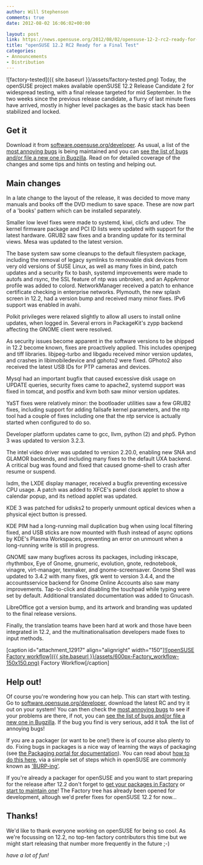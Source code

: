 ```yaml
---
author: Will Stephenson
comments: true
date: 2012-08-02 16:06:02+00:00

layout: post
link: https://news.opensuse.org/2012/08/02/opensuse-12-2-rc2-ready-for-a-final-test/
title: "openSUSE 12.2 RC2 Ready for a Final Test"
categories:
- Announcements
- Distribution
---
```

![factory-tested]({{ site.baseurl }}/assets/factory-tested.png)
Today, the openSUSE project makes available openSUSE 12.2 Release Candidate 2 for widespread testing, with a final release targeted for mid September. In the two weeks since the previous release candidate, a flurry of last minute fixes have arrived, mostly in higher level packages as the basic stack has been stabilized and locked.


## Get it


Download it from [software.opensuse.org/developer](http://software.opensuse.org/developer/). As usual, a list of the [most annoying bugs](http://en.opensuse.org/openSUSE:Most_annoying_bugs_12.2_dev) is being maintained and you can [see the list of bugs](https://bugzilla.novell.com/query.cgi?classification=openSUSE&field0-0-0=op_sys&product=openSUSE%2012.2&query_format=advanced&resolution=---&type0-0-0=substring&value0-0-0=openSUSE) [and/or file a new one in Bugzilla](https://bugzilla.novell.com/enter_bug.cgi?product=openSUSE%2012.2&format=guided). Read on for detailed coverage of the changes and some tips and hints on testing and helping out.<!-- more -->


## Main changes


In a late change to the layout of the release, it was decided to move many manuals and books off the DVD medium to save space. These are now part of a 'books' pattern which can be installed separately.

Smaller low level fixes were made to systemd, kiwi, clicfs and udev. The kernel firmware package and PCI ID lists were updated with support for the latest hardware. GRUB2 saw fixes and a branding update for its terminal views. Mesa was updated to the latest version.

The base system saw some cleanups to the default filesystem package, including the removal of legacy symlinks to removable disk devices from very old versions of SUSE Linux, as well as many fixes in bind, patch updates and a security fix to bash, systemd improvements were made to autofs and rsync, the SSL feature of ntp was unbroken, and an AppArmor profile was added to colord. NetworkManager received a patch to enhance certificate checking in enterprise networks. Plymouth, the new splash screen in 12.2, had a version bump and received many minor fixes. IPv6 support was enabled in avahi.

Polkit privileges were relaxed slightly to allow all users to install online updates, when logged in. Several errors in PackageKit's zypp backend affecting the GNOME client were resolved.

As security issues become apparent in the software versions to be shipped in 12.2 become known, fixes are proactively applied. This includes openjpeg and tiff libraries. libjpeg-turbo and libgadu received minor version updates, and crashes in libimobiledevice and gphoto2 were fixed. GPhoto2 also received the latest USB IDs for PTP cameras and devices.

Mysql had an important bugfix that caused excessive disk usage on UPDATE queries, security fixes came to apache2, systemd support was fixed in tomcat, and postfix and kvm both saw minor version updates.

YaST fixes were relatively minor: the bootloader utilities saw a few GRUB2 fixes, including support for adding failsafe kernel parameters, and the ntp tool had a couple of fixes including one that the ntp service is actually started when configured to do so.

Developer platform updates came to gcc, llvm, python (2) and php5. Python 3 was updated to version 3.2.3.

The intel video driver was updated to version 2.20.0, enabling new SNA and GLAMOR backends, and including many fixes to the default UXA backend. A critical bug was found and fixed that caused gnome-shell to crash after resume or suspend.

lxdm, the LXDE display manager, received a bugfix preventing excessive CPU usage. A patch was added to XFCE's panel clock applet to show a calendar popup, and its netload applet was updated.

KDE 3 was patched for udisks2 to properly unmount optical devices when a physical eject button is pressed.

KDE PIM had a long-running mail duplication bug when using local filtering fixed, and USB sticks are now mounted with flush instead of async options by KDE's Plasma Workspaces, preventing an error on unmount when a long-running write is still in progress.

GNOME saw many bugfixes across its packages, including inkscape, rhythmbox, Eye of Gnome, gnumeric, evolution, gnote, rednotebook, vinagre, virt-manager, texmaker, and gnome-screensaver. Gnome Shell was updated to 3.4.2 with many fixes, gtk went to version 3.4.4, and the accountsservice backend for Gnome Online Accounts also saw many improvements. Tap-to-click and disabling the touchpad while typing were set by default. Additional translated documentation was added to Gnucash.

LibreOffice got a version bump, and its artwork and branding was updated to the final release versions.

Finally, the translation teams have been hard at work and those have been integrated in 12.2, and the multinationalisation developers made fixes to input methods.

[caption id="attachment_12917" align="alignright" width="150"][![openSUSE Factory workflow]({{ site.baseurl }}/assets/600px-Factory_workflow-150x150.png)](http://en.opensuse.org/openSUSE:Factory_development_model) Factory Workflow[/caption]


## Help out!


Of course you're wondering how you can help. This can start with testing. Go to [software.opensuse.org/developer](http://software.opensuse.org/developer/), download the latest RC and try it out on your system! You can then check the
[most annoying bugs](http://en.opensuse.org/openSUSE:Most_annoying_bugs_12.2_dev) to see if your problems are there, if not, you can [see the list of bugs and/or file a new one in Bugzilla](https://bugzilla.novell.com/query.cgi?classification=openSUSE&field0-0-0=op_sys&product=openSUSE%2012.2&query_format=advanced&resolution=---&type0-0-0=substring&value0-0-0=openSUSE). If the bug you find is very serious, add it toÂ  the list of annoying bugs!

If you are a packager (or want to be one!) there is of course also plenty to do. Fixing bugs in packages is a nice way of learning the ways of packaging (see [the Packaging portal for documentation](http://en.opensuse.org/Portal:Packaging)). You can read about [how to do this here](http://en.opensuse.org/openSUSE:How_to_contribute_to_Factory), via a simple set of steps which in openSUSE are commonly known as ['BURP-ing'](http://lizards.opensuse.org/2011/05/16/have-you-burped-yet-today/).

If you're already a packager for openSUSE and you want to start preparing for the release after 12.2 don't forget to [get your packages in Factory](http://en.opensuse.org/openSUSE:How_to_contribute_to_Factory#How_to_add_a_new_package_to_Factory) or [start to maintain one](http://en.opensuse.org/openSUSE:How_to_contribute_to_Factory#How_to_become_a_maintainer_of_a_package_in_Factory)! The Factory tree has already been opened for development, altough we'd prefer fixes for openSUSE 12.2 for now...


## Thanks!


We'd like to thank everyone working on openSUSE for being so cool. As we're focussing on 12.2, no top-ten factory contributors this time but we might start releasing that number more frequently in the future ;-)

_have a lot of fun!_		
